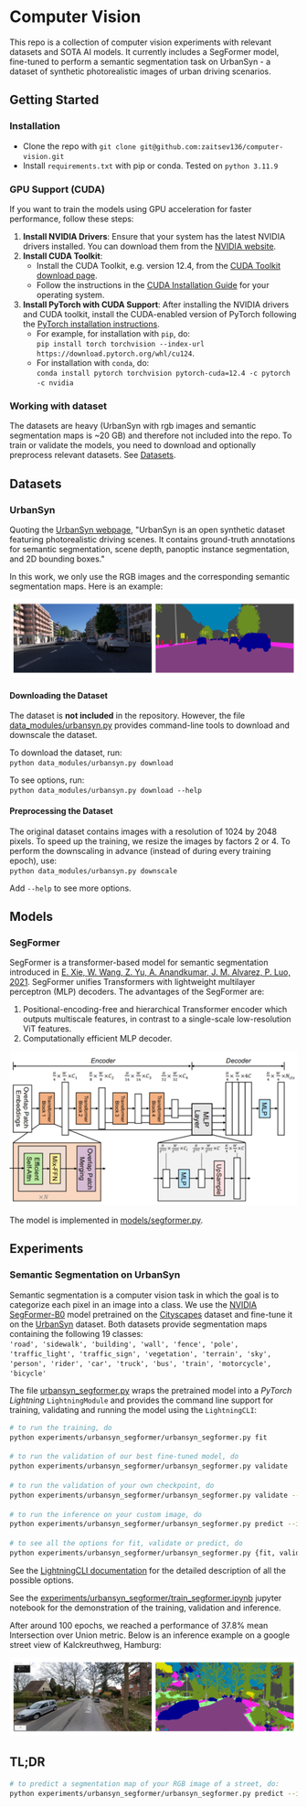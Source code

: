 # Computer Vision

This repo is a collection of computer vision experiments with relevant datasets and SOTA AI models. It currently includes a SegFormer model, fine-tuned to perform a semantic segmentation task on UrbanSyn - a dataset of synthetic photorealistic images of urban driving scenarios.

## Getting Started

### Installation

* Clone the repo with `git clone git@github.com:zaitsev136/computer-vision.git`
* Install `requirements.txt` with pip or conda. Tested on `python 3.11.9`

### GPU Support (CUDA)
If you want to train the models using GPU acceleration for faster performance, follow these steps:

1. **Install NVIDIA Drivers**: Ensure that your system has the latest NVIDIA drivers installed. You can download them from the [NVIDIA website](https://www.nvidia.com/en-us/drivers/).
2. **Install CUDA Toolkit**:
    * Install the CUDA Toolkit, e.g. version 12.4, from the [CUDA Toolkit download page](https://developer.nvidia.com/cuda-toolkit-archive).
    * Follow the instructions in the [CUDA Installation Guide](https://docs.nvidia.com/cuda/index.html) for your operating system.
3. **Install PyTorch with CUDA Support**: After installing the NVIDIA drivers and CUDA toolkit, install the CUDA-enabled version of PyTorch following the [PyTorch installation instructions](https://pytorch.org/get-started/locally/).
    * For example, for installation with `pip`, do:\
`pip install torch torchvision --index-url https://download.pytorch.org/whl/cu124`.
    * For installation with `conda`, do:\
`conda install pytorch torchvision pytorch-cuda=12.4 -c pytorch -c nvidia`

### Working with dataset

The datasets are heavy (UrbanSyn with rgb images and semantic segmentation maps is ~20 GB) and therefore not included into the repo. To train or validate the models, you need to download and optionally preprocess relevant datasets. See [Datasets](#datasets).

## Datasets

### UrbanSyn

Quoting the [UrbanSyn webpage](https://www.urbansyn.org), "UrbanSyn is an open synthetic dataset featuring photorealistic driving scenes. It contains ground-truth annotations for semantic segmentation, scene depth, panoptic instance segmentation, and 2D bounding boxes."

In this work, we only use the RGB images and the corresponding semantic segmentation maps. Here is an example:

![urbansyn_example](./img/urbansyn_example.png)

#### Downloading the Dataset

The dataset is **not included** in the repository. However, the file [data_modules/urbansyn.py](data_modules/urbansyn.py) provides command-line tools to download and downscale the dataset.

To download the dataset, run:\
`python data_modules/urbansyn.py download`

To see options, run:\
`python data_modules/urbansyn.py download --help`

#### Preprocessing the Dataset

The original dataset contains images with a resolution of 1024 by 2048 pixels. To speed up the training, we resize the images by factors 2 or 4. To perform the downscaling in advance (instead of during every training epoch), use:\
`python data_modules/urbansyn.py downscale`

Add `--help` to see more options.

## Models

### SegFormer

SegFormer is a transformer-based model for semantic segmentation introduced in [E. Xie, W. Wang, Z. Yu, A. Anandkumar, J. M. Alvarez, P. Luo, 2021](https://arxiv.org/pdf/2105.15203). SegFormer unifies Transformers with lightweight multilayer perceptron (MLP) decoders. The advantages of the SegFormer are:
1. Positional-encoding-free and hierarchical Transformer encoder which outputs multiscale features, in contrast to a single-scale low-resolution ViT features.
2. Computationally efficient MLP decoder.

<img src="./img/segformer_architecture.png" width="600">

The model is implemented in [models/segformer.py](models/segformer.py).

## Experiments

### Semantic Segmentation on UrbanSyn

Semantic segmentation is a computer vision task in which the goal is to categorize each pixel in an image into a class. We use the [NVIDIA SegFormer-B0](https://huggingface.co/nvidia/segformer-b0-finetuned-cityscapes-1024-1024) model pretrained on the [Cityscapes](https://www.cityscapes-dataset.com/) dataset and fine-tune it on the [UrbanSyn](#urbansyn) dataset. Both datasets provide segmentation maps containing the following 19 classes:\
`'road', 'sidewalk', 'building', 'wall', 'fence', 'pole', 'traffic_light', 'traffic_sign', 'vegetation', 'terrain', 'sky', 'person', 'rider', 'car', 'truck', 'bus', 'train', 'motorcycle', 'bicycle'`

The file [urbansyn_segformer.py](experiments/urbansyn_segformer/urbansyn_segformer.py) wraps the pretrained model into a *PyTorch Lightning* `LightningModule` and provides the command line support for training, validating and running the model using the `LightningCLI`:

```bash
# to run the training, do
python experiments/urbansyn_segformer/urbansyn_segformer.py fit

# to run the validation of our best fine-tuned model, do
python experiments/urbansyn_segformer/urbansyn_segformer.py validate

# to run the validation of your own checkpoint, do
python experiments/urbansyn_segformer/urbansyn_segformer.py validate --ckpt_path your_checkpoint.ckpt

# to run the inference on your custom image, do
python experiments/urbansyn_segformer/urbansyn_segformer.py predict --input_path your_image.png [--output_path output_filename.png]

# to see all the options for fit, validate or predict, do
python experiments/urbansyn_segformer/urbansyn_segformer.py {fit, validate, predict} --help
```

See the [LightningCLI documentation](https://lightning.ai/docs/pytorch/stable/cli/lightning_cli.html#lightning-cli) for the detailed description of all the possible options.  

See the [experiments/urbansyn_segformer/train_segformer.ipynb](experiments/urbansyn_segformer/train_segformer.ipynb) jupyter notebook for the demonstration of the training, validation and inference.

After around 100 epochs, we reached a performance of 37.8% mean Intersection over Union metric. Below is an inference example on a google street view of Kalckreuthweg, Hamburg:

![Kalckreuthweg](./img/kalckreuthweg_results.png)

## TL;DR

```bash
# to predict a segmentation map of your RGB image of a street, do:
python experiments/urbansyn_segformer/urbansyn_segformer.py predict --input_path your_image.png
```
